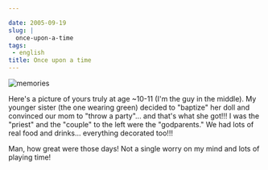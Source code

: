 ```yaml
---

date: 2005-09-19
slug: |
  once-upon-a-time
tags:
 - english
title: Once upon a time
---
```


![memories](http://static.flickr.com/24/44509688_41a56446cc.jpg)

Here's a picture of yours truly at age \~10-11 (I'm the guy in the
middle). My younger sister (the one wearing green) decided to "baptize"
her doll and convinced our mom to "throw a party"... and that's what she
got!!! I was the "priest" and the "couple" to the left were the
"godparents." We had lots of real food and drinks... everything
decorated too!!!

Man, how great were those days! Not a single worry on my mind and lots
of playing time!
